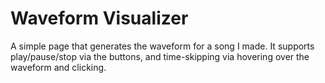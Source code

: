 # Waveform Visualizer
A simple page that generates the waveform for a song I made. It supports play/pause/stop via the buttons, and time-skipping via hovering over the waveform and clicking.